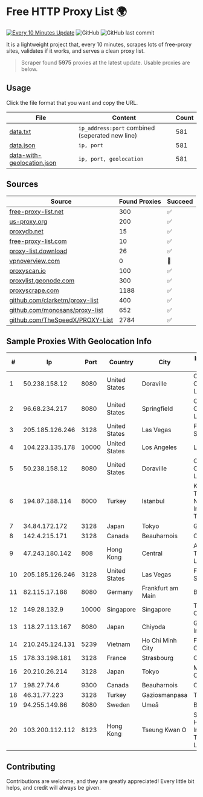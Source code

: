 
# Free HTTP Proxy List 🌍

[![Every 10 Minutes Update](https://github.com/mertguvencli/http-proxy-list/actions/workflows/main.yml/badge.svg?branch=main)](https://github.com/mertguvencli/http-proxy-list/actions/workflows/main.yml)
![GitHub](https://img.shields.io/github/license/mertguvencli/http-proxy-list)
![GitHub last commit](https://img.shields.io/github/last-commit/mertguvencli/http-proxy-list)

It is a lightweight project that, every 10 minutes, scrapes lots of free-proxy sites, validates if it works, and serves a clean proxy list.


> Scraper found **5975** proxies at the latest update. Usable proxies are below.

## Usage

Click the file format that you want and copy the URL.


|File|Content|Count|
|----|-------|-----|
|[data.txt](https://raw.githubusercontent.com/mertguvencli/http-proxy-list/main/proxy-list/data.txt)|`ip_address:port` combined (seperated new line)|581|
|[data.json](https://raw.githubusercontent.com/mertguvencli/http-proxy-list/main/proxy-list/data.json)|`ip, port`|581|
|[data-with-geolocation.json](https://raw.githubusercontent.com/mertguvencli/http-proxy-list/main/proxy-list/data-with-geolocation.json)|`ip, port, geolocation`|581|

## Sources

|Source|Found Proxies|Succeed|
|------|-------------|-------|
|[free-proxy-list.net](https://free-proxy-list.net)|300|✅|
|[us-proxy.org](https://www.us-proxy.org)|200|✅|
|[proxydb.net](http://proxydb.net)|15|✅|
|[free-proxy-list.com](https://free-proxy-list.com/?page=&port=&type%5B%5D=http&type%5B%5D=https&up_time=0&search=Search)|10|✅|
|[proxy-list.download](https://www.proxy-list.download/HTTP)|26|✅|
|[vpnoverview.com](https://vpnoverview.com/privacy/anonymous-browsing/free-proxy-servers)|0|🚫|
|[proxyscan.io](https://www.proxyscan.io)|100|✅|
|[proxylist.geonode.com](https://proxylist.geonode.com/api/proxy-list?limit=300&page=1&sort_by=lastChecked&sort_type=desc&protocols=http,https)|300|✅|
|[proxyscrape.com](https://api.proxyscrape.com/v2/?request=displayproxies&protocol=http&timeout=10000&country=all&ssl=all&anonymity=all)|1188|✅|
|[github.com/clarketm/proxy-list](https://raw.githubusercontent.com/clarketm/proxy-list/master/proxy-list-raw.txt)|400|✅|
|[github.com/monosans/proxy-list](https://raw.githubusercontent.com/monosans/proxy-list/main/proxies/http.txt)|652|✅|
|[github.com/TheSpeedX/PROXY-List](https://raw.githubusercontent.com/TheSpeedX/PROXY-List/master/http.txt)|2784|✅|


## Sample Proxies With Geolocation Info

|#|Ip|Port|Country|City|Internet Service Provider|
|-|--|----|-------|----|-------------------------|
|1|50.238.158.12|8080|United States|Doraville|Comcast Cable Communications, LLC|
|2|96.68.234.217|8080|United States|Springfield|Comcast Cable Communications, LLC|
|3|205.185.126.246|3128|United States|Las Vegas|FranTech Solutions|
|4|104.223.135.178|10000|United States|Los Angeles|LayerHost|
|5|50.238.158.12|8080|United States|Doraville|Comcast Cable Communications, LLC|
|6|194.87.188.114|8000|Turkey|Istanbul|Kadir Huseyin Tezcan Nosspeed Internet Teknolojileri|
|7|34.84.172.172|3128|Japan|Tokyo|Google LLC|
|8|142.4.215.171|3128|Canada|Beauharnois|OVH SAS|
|9|47.243.180.142|808|Hong Kong|Central|Alibaba (US) Technology Co., Ltd.|
|10|205.185.126.246|3128|United States|Las Vegas|FranTech Solutions|
|11|82.115.17.188|8080|Germany|Frankfurt am Main|BitCommand LLC|
|12|149.28.132.9|10000|Singapore|Singapore|The Constant Company|
|13|118.27.113.167|8080|Japan|Chiyoda|GMO Internet, Inc.|
|14|210.245.124.131|5239|Vietnam|Ho Chi Minh City|FPT Telecom Company|
|15|178.33.198.181|3128|France|Strasbourg|OVH SAS|
|16|20.210.26.214|3128|Japan|Tokyo|Microsoft Corporation|
|17|198.27.74.6|9300|Canada|Beauharnois|OVH SAS|
|18|46.31.77.223|3128|Turkey|Gaziosmanpasa|Talha Bogaz|
|19|94.255.149.86|8080|Sweden|Umeå|Bredband2 AB|
|20|103.200.112.112|8123|Hong Kong|Tseung Kwan O|Shanghai Huajuan Information Technology Co., Ltd.|



## Contributing

Contributions are welcome, and they are greatly appreciated! Every
little bit helps, and credit will always be given.

